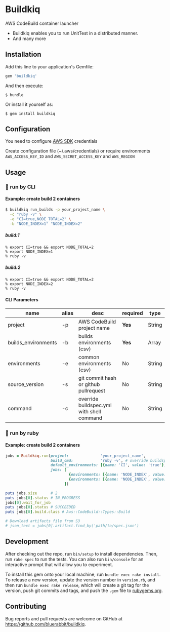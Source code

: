 # Buildkiq

AWS CodeBuild container launcher

- Buildkiq enables you to run UnitTest in a distributed manner.
- And many more

## Installation

Add this line to your application's Gemfile:

```ruby
gem 'buildkiq'
```

And then execute:

    $ bundle

Or install it yourself as:

    $ gem install buildkiq

## Configuration

You need to configure [AWS SDK](https://github.com/aws/aws-sdk-ruby) credentials

Create configuration file (~/.aws/credentials) or require environments `AWS_ACCESS_KEY_ID` and `AWS_SECRET_ACCESS_KEY` and `AWS_REGION`

## Usage

### :rocket: run by CLI

#### Example: create build 2 containers

```sh
$ buildkiq run_builds -p your_project_name \
  -c "ruby -v" \
  -e "CI=true,NODE_TOTAL=2" \
  -b "NODE_INDEX=1" "NODE_INDEX=2"
```

##### build:1

```
% export CI=true && export NODE_TOTAL=2
% export NODE_INDEX=1
% ruby -v
```

##### build:2

```
% export CI=true && export NODE_TOTAL=2
% export NODE_INDEX=2
% ruby -v
```

#### CLI Parameters

| name                | alias | desc                                      | required | type   |
| ------------------- | ----- | ----------------------------------------- | -------- | ------ |
| project             | -p    | AWS CodeBuild project name                | **Yes**  | String |
| builds_environments | -b    | builds environments (csv)                 | **Yes**  | Array  |
| environments        | -e    | common environments (csv)                 | No       | String |
| source_version      | -s    | git commit hash or github pullrequest     | No       | String |
| command             | -c    | override buildspec.yml with shell command | No       | String |

### :rocket: run by ruby

#### Example: create build 2 containers

```ruby
jobs = Buildkiq.run(project:              'your_project_name',
                    build_cmd:            'ruby -v', # override buildspec.yml
                    default_environments: [{name: 'CI', value: 'true'}, {name: 'NODE_TOTAL', value: '2'}],
                    jobs: [
                            {environments: [{name: 'NODE_INDEX', value: '1'}]},
                            {environments: [{name: 'NODE_INDEX', value: '2'}]},
                          ])

puts jobs.size      # 2
puts jobs[0].status # IN_PROGRESS
jobs[0].wait_for_job
puts jobs[0].status # SUCCEEDED
puts jobs[0].build.class # Aws::CodeBuild::Types::Build

# Download artifacts file from S3
# json_text = jobs[0].artifact.find_by('path/to/spec.json')
```

## Development

After checking out the repo, run `bin/setup` to install dependencies. Then, run `rake spec` to run the tests. You can also run `bin/console` for an interactive prompt that will allow you to experiment.

To install this gem onto your local machine, run `bundle exec rake install`. To release a new version, update the version number in `version.rb`, and then run `bundle exec rake release`, which will create a git tag for the version, push git commits and tags, and push the `.gem` file to [rubygems.org](https://rubygems.org).

## Contributing

Bug reports and pull requests are welcome on GitHub at https://github.com/bluerabbit/buildkiq.


